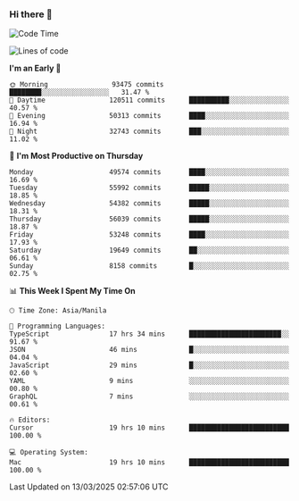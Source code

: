 ### Hi there 👋

<!--START_SECTION:waka-->
![Code Time](http://img.shields.io/badge/Code%20Time-5%2C932%20hrs-blue)

![Lines of code](https://img.shields.io/badge/From%20Hello%20World%20I%27ve%20Written-116.7%20million%20lines%20of%20code-blue)

**I'm an Early 🐤** 

```text
🌞 Morning                93475 commits       ████████░░░░░░░░░░░░░░░░░   31.47 % 
🌆 Daytime                120511 commits      ██████████░░░░░░░░░░░░░░░   40.57 % 
🌃 Evening                50313 commits       ████░░░░░░░░░░░░░░░░░░░░░   16.94 % 
🌙 Night                  32743 commits       ███░░░░░░░░░░░░░░░░░░░░░░   11.02 % 
```
📅 **I'm Most Productive on Thursday** 

```text
Monday                   49574 commits       ████░░░░░░░░░░░░░░░░░░░░░   16.69 % 
Tuesday                  55992 commits       █████░░░░░░░░░░░░░░░░░░░░   18.85 % 
Wednesday                54382 commits       █████░░░░░░░░░░░░░░░░░░░░   18.31 % 
Thursday                 56039 commits       █████░░░░░░░░░░░░░░░░░░░░   18.87 % 
Friday                   53248 commits       ████░░░░░░░░░░░░░░░░░░░░░   17.93 % 
Saturday                 19649 commits       ██░░░░░░░░░░░░░░░░░░░░░░░   06.61 % 
Sunday                   8158 commits        █░░░░░░░░░░░░░░░░░░░░░░░░   02.75 % 
```


📊 **This Week I Spent My Time On** 

```text
🕑︎ Time Zone: Asia/Manila

💬 Programming Languages: 
TypeScript               17 hrs 34 mins      ███████████████████████░░   91.67 % 
JSON                     46 mins             █░░░░░░░░░░░░░░░░░░░░░░░░   04.04 % 
JavaScript               29 mins             █░░░░░░░░░░░░░░░░░░░░░░░░   02.60 % 
YAML                     9 mins              ░░░░░░░░░░░░░░░░░░░░░░░░░   00.80 % 
GraphQL                  7 mins              ░░░░░░░░░░░░░░░░░░░░░░░░░   00.61 % 

🔥 Editors: 
Cursor                   19 hrs 10 mins      █████████████████████████   100.00 % 

💻 Operating System: 
Mac                      19 hrs 10 mins      █████████████████████████   100.00 % 
```


 Last Updated on 13/03/2025 02:57:06 UTC
<!--END_SECTION:waka-->


<!--
**rad182/rad182** is a ✨ _special_ ✨ repository because its `README.md` (this file) appears on your GitHub profile.

Here are some ideas to get you started:

- 🔭 I’m currently working on ...
- 🌱 I’m currently learning ...
- 👯 I’m looking to collaborate on ...
- 🤔 I’m looking for help with ...
- 💬 Ask me about ...
- 📫 How to reach me: ...
- 😄 Pronouns: ...
- ⚡ Fun fact: ...
-->

